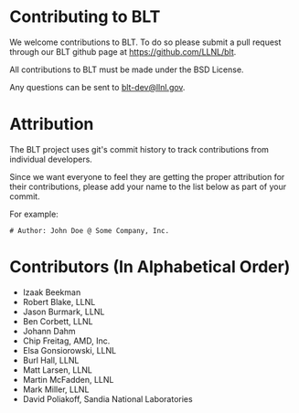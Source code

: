 # Contributing to BLT

We welcome contributions to BLT. To do so please submit a pull request through our
BLT github page at https://github.com/LLNL/blt.

All contributions to BLT must be made under the BSD License.

Any questions can be sent to blt-dev@llnl.gov.

# Attribution

The BLT project uses git's commit history to track contributions from individual developers. 

Since we want everyone to feel they are getting the proper attribution for their contributions, please add your name to the list below as part of your commit.

For example: 

```
# Author: John Doe @ Some Company, Inc.
```

# Contributors (In Alphabetical Order)

* Izaak Beekman
* Robert Blake, LLNL
* Jason Burmark, LLNL
* Ben Corbett, LLNL
* Johann Dahm
* Chip Freitag, AMD, Inc.
* Elsa Gonsiorowski, LLNL
* Burl Hall, LLNL
* Matt Larsen, LLNL
* Martin McFadden, LLNL
* Mark Miller, LLNL
* David Poliakoff, Sandia National Laboratories

